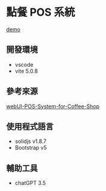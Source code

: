 # 點餐 POS 系統

[demo](https://barrylinx.github.io/VanillaJS_PMAQI/dist/index.html)

## 開發環境

- vscode
- vite 5.0.8

## 參考來源

[webUI-POS-System-for-Coffee-Shop](https://dribbble.com/shots/15629660-Kopinan-POS-System-for-Coffee-Shop)

## 使用程式語言

- solidjs v1.8.7
- Bootstrap v5

## 輔助工具

- chatGPT 3.5
